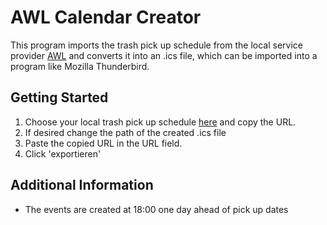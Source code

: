 # AWL Calendar Creator

This program imports  the trash pick up schedule from the local service provider [AWL](https://www.awl-neuss.de/abfallkalender.html)
and converts it into an .ics file, which can be imported into a program like Mozilla Thunderbird.

## Getting Started

1. Choose your local trash pick up schedule [here](https://www.awl-neuss.de/nc/abfallkalender.html) and copy the URL.
2. If desired change the path of the created .ics file
3. Paste the copied URL in the URL field.
4. Click 'exportieren'

## Additional Information

  - The events are created at 18:00 one day ahead of pick up dates 
